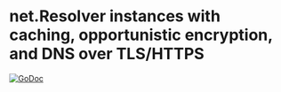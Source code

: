 # net.Resolver instances with caching, opportunistic encryption, and DNS over TLS/HTTPS

[![GoDoc](https://godoc.org/github.com/ncruces/go-dns?status.svg)](https://godoc.org/github.com/ncruces/go-dns)
